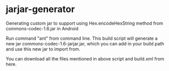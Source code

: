 jarjar-generator
================

Generating custom jar to support using Hex.encodeHexString method from commons-codec-1.6.jar in Android

Run command "ant" from command line. This build script will generate a new jar  commons-codec-1.6-jarjar.jar, which you can add in your build path and use this new jar to import from.

You can download all the files mentioned in above script and build.xml from here.
